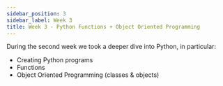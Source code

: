 ```yaml
---
sidebar_position: 3
sidebar_label: Week 3
title: Week 3 - Python Functions + Object Oriented Programming
---
```


During the second week we took a deeper dive into Python, in particular:

* Creating Python programs
* Functions
* Object Oriented Programming (classes & objects)
